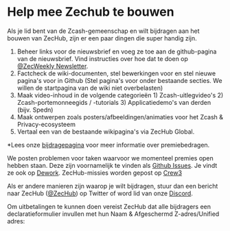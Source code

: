 # Help mee Zechub te bouwen

Als je lid bent van de Zcash-gemeenschap en wilt bijdragen aan het bouwen van ZecHub, zijn er een paar dingen die super handig zijn.

1. Beheer links voor de nieuwsbrief en voeg ze toe aan de github-pagina van de nieuwsbrief. Vind instructies over hoe dat te doen op [@ZecWeekly Newsletter](https://wiki.zechub.xyz/zecweekly-newsletter).
2. Factcheck de wiki-documenten, stel bewerkingen voor en stel nieuwe pagina's voor in Github (Stel pagina's voor onder bestaande secties. We willen de startpagina van de wiki niet overbelasten)
3. Maak video-inhoud in de volgende categorieën 1) Zcash-uitlegvideo's 2) Zcash-portemonneegids / -tutorials 3) Applicatiedemo's van derden (bijv. Spedn)
4. Maak ontwerpen zoals posters/afbeeldingen/animaties voor het Zcash & Privacy-ecosysteem
5. Vertaal een van de bestaande wikipagina's via ZecHub Global.

*Lees onze [bijdragepagina](https://github.com/ZecHub/zechub/blob/main/CONTRIBUTING.md) voor meer informatie over premiebedragen.

We posten problemen voor taken waarvoor we momenteel premies open hebben staan. Deze zijn voornamelijk te vinden als [Github Issues](https://github.com/ZecHub/zechub/issues). Je vindt ze ook op [Dework](https://app.dework.xyz/zechub-2424). ZecHub-missies worden gepost op [Crew3](https://crew3.xyz/c/zechub/)

Als er andere manieren zijn waarop je wilt bijdragen, stuur dan een bericht naar ZecHub ([@ZecHub](https://twitter.com/zechub)) op Twitter of word lid van onze [Discord](https://discord.gg/zcash ).

Om uitbetalingen te kunnen doen vereist ZecHub dat alle bijdragers een declaratieformulier invullen met hun Naam & Afgeschermd Z-adres/Unified adres:


